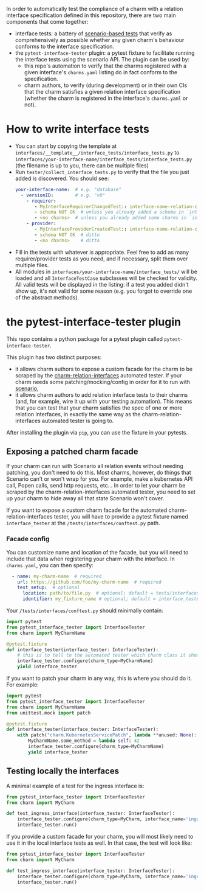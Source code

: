 In order to automatically test the compliance of a charm with a relation interface specification defined in this repository, there are two main components that come together:
- interface tests: a battery of [scenario-based tests](https://github.com/PietroPasotti/ops-scenario/blob/main/README.md) that verify as comprehensively as possible whether any given charm's behaviour conforms to the interface specification.
- the `pytest-interface-tester` plugin: a pytest fixture to facilitate running the interface tests using the scenario API. The plugin can be used by: 
  - this repo's automation to verify that the charms registered with a given interface's `charms.yaml` listing do in fact conform to the specification.
  - charm authors, to verify (during development) or in their own CIs that the charm satisfies a given relation interface specification (whether the charm is registered in the interface's `charms.yaml` or not).

# How to write interface tests
- You can start by copying the template at `interfaces/__template__/interface_tests/interface_tests.py` to `interfaces/your-interface-name/interface_tests/interface_tests.py` (the filename is up to you, there can be multiple files)
- Run `tester/collect_interface_tests.py` to verify that the file you just added is discovered. You should see: 
    ```yaml
    your-interface-name:  # e.g. "database"
      - versionID:        # e.g. "v0"
        - requirer:
           - MyInterfaceRequirerChangedTest:: interface-name-relation-created (state=yes)
           - schema NOT OK  # unless you already added a schema in `interfaces/your-interface-name/schema.py`
           - <no charms>  # unless you already added some charms in `interfaces/your-interface-name/charms.yaml`
        - provider:
           - MyInterfaceProviderCreatedTest:: interface-name-relation-changed (state=no)
           - schema NOT OK  # ditto
           - <no charms>    # ditto
    ```
- Fill in the tests with whatever is appropriate. Feel free to add as many requirer/provider tests as you need, and if necessary, split them over multiple files. 
- All modules in `interfaces/your-interface-name/interface_tests/` will be loaded and all `InterfaceTestCase` subclasses will be checked for validity. All valid tests will be displayed in the listing: if a test you added didn't show up, it's not valid for some reason (e.g. you forgot to override one of the abstract methods). 


# the pytest-interface-tester plugin
This repo contains a python package for a pytest plugin called `pytest-interface-tester`. 

This plugin has two distinct purposes:
- it allows charm authors to expose a custom facade for the charm to be scraped by the [charm-relation-interfaces](https://github.com/canonical/charm-relation-interfaces) automated tester.
  If your charm needs some patching/mocking/config in order for it to run with [scenario](https://github.com/PietroPasotti/ops-scenario), 
- it allows charm authors to add relation interface tests to their charms (and, for example, wire it up with your testing automation).
  This means that you can test that your charm satisfies the spec of one or more relation interfaces, in exactly the same way as the charm-relation-interfaces automated tester is going to. 

After installing the plugin via `pip`, you can use the fixture in your pytests.

## Exposing a patched charm facade
If your charm can run with Scenario all relation events without needing patching, you don't need to do this.
Most charms, however, do things that Scenario can't or won't wrap for you. For example, make a kubernetes API call, Popen calls, send http requests, etc... In order to let your charm be scraped by the charm-relation-interfaces automated tester, you need to set up your charm to hide away all that state Scenario won't cover.

If you want to expose a custom charm facade for the automated charm-relation-interfaces tester, you will have to provide a pytest fixture named `interface_tester` at the `/tests/interfaces/conftest.py` path.

### Facade config
You can customize name and location of the facade, but you will need to include that data when registering your charm with the interface. In `charms.yaml`, you can then specify:
```yaml
  - name: my-charm-name  # required
    url: https://github.com/foo/my-charm-name  # required
    test_setup:  # optional
      location: path/to/file.py  # optional; default = tests/interfaces/conftest.py
      identifier: my_fixture_name # optional; default = interface_tester
```


Your `/tests/interfaces/conftest.py` should minimally contain:
```python
import pytest
from pytest_interface_tester import InterfaceTester
from charm import MyCharmName

@pytest.fixture
def interface_tester(interface_tester: InterfaceTester):
    # this is to tell to the automated tester which charm class it should use:
    interface_tester.configure(charm_type=MyCharmName)  
    yield interface_tester
```

If you want to patch your charm in any way, this is where you should do it. For example:

```python
import pytest
from pytest_interface_tester import InterfaceTester
from charm import MyCharmName
from unittest.mock import patch

@pytest.fixture
def interface_tester(interface_tester: InterfaceTester):
    with patch("charm.KubernetesServicePatch", lambda **unused: None):
        MyCharmName.some_method = lambda self: 42
        interface_tester.configure(charm_type=MyCharmName)  
        yield interface_tester
```

## Testing locally the interfaces
A minimal example of a test for the ingress interface is:

```python
from pytest_interface_tester import InterfaceTester
from charm import MyCharm

def test_ingress_interface(interface_tester: InterfaceTester):
    interface_tester.configure(charm_type=MyCharm, interface_name='ingress')
    interface_tester.run()
```

If you provide a custom facade for your charm, you will most likely need to use it in the local interface tests as well. In that case, the test will look like:

```python
from pytest_interface_tester import InterfaceTester
from charm import MyCharm

def test_ingress_interface(interface_tester: InterfaceTester):
    interface_tester.configure(charm_type=MyCharm, interface_name='ingress')
    interface_tester.run()
```

